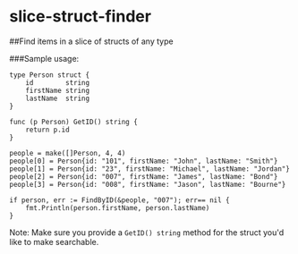 # slice-struct-finder
##Find items in a slice of structs of any type

###Sample usage:

```
type Person struct {
	id        string
	firstName string
	lastName  string
}

func (p Person) GetID() string {
	return p.id
}

people = make([]Person, 4, 4)
people[0] = Person{id: "101", firstName: "John", lastName: "Smith"}
people[1] = Person{id: "23", firstName: "Michael", lastName: "Jordan"}
people[2] = Person{id: "007", firstName: "James", lastName: "Bond"}
people[3] = Person{id: "008", firstName: "Jason", lastName: "Bourne"}

if person, err := FindByID(&people, "007"); err== nil {
	fmt.Println(person.firstName, person.lastName)
}
```

Note: Make sure you provide a `GetID() string` method for the struct you'd like to make searchable.
